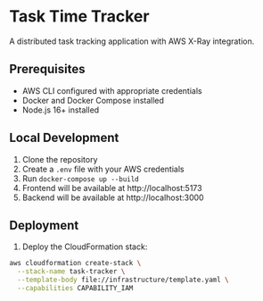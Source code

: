 # Task Time Tracker

A distributed task tracking application with AWS X-Ray integration.

## Prerequisites

- AWS CLI configured with appropriate credentials
- Docker and Docker Compose installed
- Node.js 16+ installed

## Local Development

1. Clone the repository
2. Create a `.env` file with your AWS credentials
3. Run `docker-compose up --build`
4. Frontend will be available at http://localhost:5173
5. Backend will be available at http://localhost:3000

## Deployment

1. Deploy the CloudFormation stack:

```bash
aws cloudformation create-stack \
  --stack-name task-tracker \
  --template-body file://infrastructure/template.yaml \
  --capabilities CAPABILITY_IAM
```
